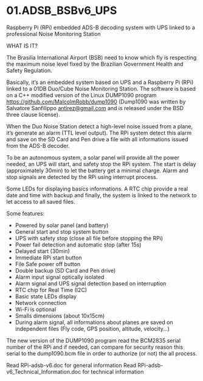 # 01.ADSB_BSBv6_UPS
Raspberry Pi (RPi) embedded ADS-B decoding system with UPS linked to a professional Noise Monitoring Station

WHAT IS IT?

The Brasilia International Airport (BSB) need to know which fly is respecting the maximum noise level fixed by the Brazilian Government Health and Safety Regulation.

Basically, it’s an embedded system based on UPS and a Raspberry Pi (RPi) linked to a 01DB Duo/Cube Noise Monitoring Station. The software is based on a C++ modified version of the Linux DUMP1090 program https://github.com/MalcolmRobb/dump1090  (Dump1090 was written by Salvatore Sanfilippo antirez@gmail.com and is released under the BSD three clause license).

When the Duo Noise Station detect a high-level noise issued from a plane, it’s generate an alarm (TTL level output). The RPi system detect this alarm and save on the SD Card and Pen drive a file with all informations issued from the ADS-B decoder. 

To be an autonomous system, a solar panel will provide all the power needed, an UPS will start, and safety stop the RPi system. The start is delay (approximately 30min) to let the battery get a minimal charge. Alarm and stop signals are detected by the RPi using interrupt process. 

Some LEDs for displaying basics informations. A RTC chip provide a real date and time with backup and finally, the system is linked to the network to let access to all saved files.
 
Some features:

-	Powered by solar panel (and battery)
-	General start and stop system button
-	UPS with safety stop (close all file before stopping the RPi)
-	Power fail detection and automatic stop (after 15s)
-	Delayed start (30min)
-	Immediate RPi start button
-	File Safe power off button
-	Double backup (SD Card and Pen drive)
-	Alarm input signal optically isolated
-	Alarm signal and UPS signal detection based on interruption
-	RTC chip for Real Time (I2C)
-	Basic state LEDs display
-	Network connection
-	Wi-Fi is optional
-	Smalls dimensions (about 10x15cm)
-	During alarm signal, all informations about planes are saved on independent files (Fly code, GPS position, altitude, velocity…)

The new version of the DUMP1090 program read the BCM2835 serial number of the RPi and if needed, can compare for security reason this serial to the dump1090.bcm file in order to authorize (or not) the all process. 

Read RPi-adsb-v6.doc for general information
Read RPi-adsb-v6_Technical_Information.doc for technical information
